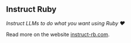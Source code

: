 ## Instruct Ruby
_Instruct LLMs to do what you want using Ruby ❤️_

Read more on the website [instruct-rb.com](https://instruct-rb.com).
